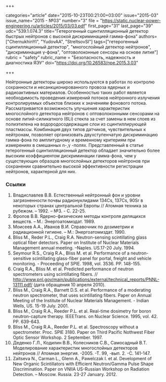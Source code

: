 +++

categories="article"
date="2015-10-23T00:21:00+03:00"
issue="2015-03"
issue_name="2015 - №03"
number="3"
file = "https://static.nuclear-power-engineering.ru/articles/2015/03/03.pdf"
first_page="31"
last_page="39"
udc="539.1.074.3"
title="Гетерогенный сцинтилляционный детектор быстрых нейтронов с высокой дискриминацией гамма-фона"
authors=["ChernukhinYI", "YudovAA", "StreltsovSI"]
tags=["гетерогенный сцинтилляционный детектор", "многослойный детектор нейтронов", "дискриминация γ-фона", "оптоволоконные сенсоры на основе лития"]
rubric = "safety"
rubric_name = "Безопасность, надежность и диагностика ЯЭУ"
doi="https://doi.org/10.26583/npe.2015.3.03"

+++

Нейтронные детекторы широко используются в работах по контролю сохранности и несанкционированного провоза ядерных и радиоактивных материалов. Особенностью таких работ является необходимость проведения измерений потоков нейтронного излучения контролируемых объектов близких к значениям фонового потока. Рассматривается возможность улучшения характеристик многослойного детектора нейтронов с оптоволоконными сенсорами на основе литий-силикатного (6Li) стекла за счет замены в нем слоев из полиэтилена на водородосодержащие слои из сцинтиллирующей пластмассы. Комбинация двух типов датчиков, чувствительных к нейтронам, позволяет организовать двухступенчатую дискриминацию гамма-фона по амплитудному и временному критериям при измерениях в смешанных n-,γ -полях. Представленный в статье гетерогенный сцинтилляционный детектор обладает значительно более высоким коэффициентом дискриминации гамма-фона, чем у существующих образцов многослойных детекторов нейтронов при сохранении сравнительно высокой эффективности регистрации нейтронов, характерной для них.

### Ссылки

1. Владиславлев В.В. Естественный нейтронный фон и уровни загрязненности почвы радионуклидами 134Сs, 137Cs, 90Sr в некоторых странах центральной Европы // Атомная техника за рубежом. – 1992. – №3. - С. 22-25.
2. Фролов В.В. Ядерно-физические методы контроля делящихся веществ. – М.: Энергоатомиздат. 1989.
3. Моисеев А.А., Иванов В.И. Справочник по дозиметрии и радиационной гигиене. – М.: Энергоатомиздат. 1990.
4. Bliss M., Reder P.L., Craig R.A. Neutron-sensing scintillating glass optical fiber detectors. Paper on Institute of Nuclear Materials Management annual meeting. –Naples. US.17-20 July. 1994.
5. Seymour R.S., Craig R.A., Bliss M. et al. Performance of a neutron-sensitive scintillating glass-fiber panel for portal, freight and vehicle monitoring. - Proceeding of SPIE. 1998, vol. 3536. PP. 148-155.
6. Craig R.A., Bliss M. et al. Predicted performance of neutron spectrometers using scintillating fibers. // http://www.pnl.gov/main/publications/external/technical_reports/PNNL-13111.pdf/ (дата обращения 10 апреля 2010).
7. Bliss M., Craig R.A., Barnett D.S. et al. Performance of a moderating neutron spectrometer, that uses scintillating fibers. Paper on Annual Meeting of the Institute of Nuclear Materials Management. - Indian Wells, US. 15-19 July. 2001.
8. Bliss M., Craig R.A., Reeder P.L. et al. Real-time dosimetry for boron neutron-capture therapy. IEEETrans. on Nuclear Science. 1995, vol. 42. PP. 639-643.
9. Bliss M., Craig R.A., Reeder P.L. et al. Spectroscopy without a spectrometer. Proc. SPIE 3180. Paper on Third Pacific Nothwest Fiber Optic Sensor Workshop. 2 September. 1997.
10. Деденко Г.Л., Кодилин В.В., Колесников С.В., Самосадный В.Т. Моделирование характеристик многослойных детекторов нейтронов // Атомная энергия. -2005. -Т. 99, -вып. 2. -С. 141-147.
11. Zaitseva N., Carman L., Glenn A., Pawelczak I. et al. Development of New Organic Scintillators with Efficient Neutron/Gamma Pulse Shape Discrimination. Paper on VNIIA US-Russian Workshop on Radiation Detection. – Moscow. Russia. 23-27 January. 2012.